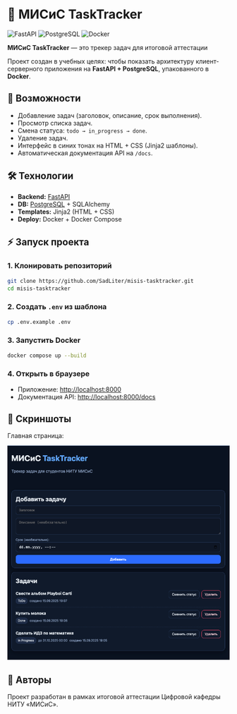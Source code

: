# 📝 МИСиС TaskTracker

![FastAPI](https://img.shields.io/badge/FastAPI-009688?style=for-the-badge&logo=fastapi&logoColor=white)
![PostgreSQL](https://img.shields.io/badge/PostgreSQL-316192?style=for-the-badge&logo=postgresql&logoColor=white)
![Docker](https://img.shields.io/badge/Docker-2496ED?style=for-the-badge&logo=docker&logoColor=white)

**МИСиС TaskTracker** — это трекер задач для итоговой аттестации

Проект создан в учебных целях: чтобы показать архитектуру клиент-серверного приложения на **FastAPI + PostgreSQL**, упакованного в **Docker**.

## 🚀 Возможности
- Добавление задач (заголовок, описание, срок выполнения).
- Просмотр списка задач.
- Смена статуса: `todo → in_progress → done`.
- Удаление задач.
- Интерфейс в синих тонах на HTML + CSS (Jinja2 шаблоны).
- Автоматическая документация API на `/docs`.

## 🛠️ Технологии
- **Backend:** [FastAPI](https://fastapi.tiangolo.com/)  
- **DB:** [PostgreSQL](https://www.postgresql.org/) + SQLAlchemy  
- **Templates:** Jinja2 (HTML + CSS)  
- **Deploy:** Docker + Docker Compose  

## ⚡ Запуск проекта

### 1. Клонировать репозиторий
```bash
git clone https://github.com/SadLiter/misis-tasktracker.git
cd misis-tasktracker
````

### 2. Создать `.env` из шаблона

```bash
cp .env.example .env
```

### 3. Запустить Docker

```bash
docker compose up --build
```

### 4. Открыть в браузере

* Приложение: [http://localhost:8000](http://localhost:8000)
* Документация API: [http://localhost:8000/docs](http://localhost:8000/docs)

## 📸 Скриншоты

Главная страница:

![screenshot](docs/screenshot.png)

## 👨 Авторы

Проект разработан в рамках итоговой аттестации Цифровой кафедры НИТУ «МИСиС».
